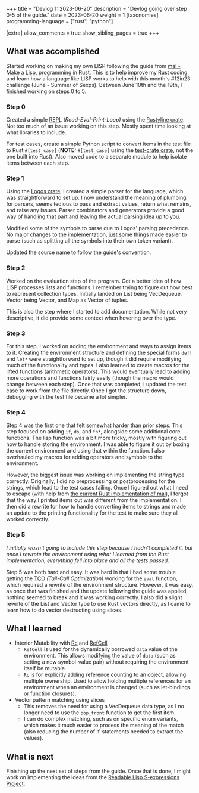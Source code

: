 +++
title = "Devlog 1: 2023-06-20"
description = "Devlog going over step 0-5 of the guide."
date = 2023-06-20
weight = 1
[taxonomies]
programming-language = ["rust", "python"]

[extra]
allow_comments = true
show_sibling_pages = true
+++
## What was accomplished
Started working on making my own LISP following the guide from [mal - Make a Lisp](https://github.com/kanaka/mal), programming in Rust. 
This is to help improve my Rust coding and learn how a language like LISP works to help with this month's #12in23 challenge (June - Summer of Sexps).
Between June 10th and the 19th, I finished working on steps 0 to 5.

### Step 0
Created a simple <abbr title="Read-Eval-Print-Loop">REPL</abbr> *(Read-Eval-Print-Loop)* using the [Rustyline crate](https://github.com/kkawakam/rustyline).
Not too much of an issue working on this step.
Mostly spent time looking at what libraries to include.

For test cases, create a simple Python script to convert items in the test file to Rust `#[test_case]` (**NOTE:** `#[test_case]` using the [test-crate crate](https://github.com/frondeus/test-case), not the one built into Rust).
Also moved code to a separate module to help isolate items between each step.

### Step 1
Using the [Logos crate](https://github.com/maciejhirsz/logos), I created a simple parser for the language, which was straightforward to set up.
I now understand the meaning of plumbing for parsers, seems tedious to pass and extract values, return what remains, and raise any issues.
Parser combinators and generators provide a good way of handling that part and leaving the actual parsing idea up to you.

Modified some of the symbols to parse due to Logos' parsing precedence.
No major changes to the implementation, just some things made easier to parse (such as splitting all the symbols into their own token variant).

Updated the source name to follow the guide's convention.

### Step 2
Worked on the evaluation step of the program.
Got a better idea of how LISP processes lists and functions.
I remember trying to figure out how best to represent collection types.
Initially landed on List being VecDequeue, Vector being Vector, and Map as Vector of tuples.

This is also the step where I started to add documentation.
While not very descriptive, it did provide some context when hovering over the type.

### Step 3
For this step, I worked on adding the environment and ways to assign items to it.
Creating the environment structure and defining the special forms `def!` and `let*` were straightforward to set up, though it did require modifying much of the functionality and types.
I also learned to create macros for the lifted functions (arithmetic operators).
This would eventually lead to adding more operations and functions fairly easily (though the macro would change between each step).
Once that was completed, I updated the test case to work from the file directly.
Once I got the structure down, debugging with the test file became a lot simpler.

### Step 4
Step 4 was the first one that felt somewhat harder than prior steps.
This step focused on adding `if`, `do`, and `fn*`, alongside some additional core functions.
The lisp function was a bit more tricky, mostly with figuring out how to handle storing the environment.
I was able to figure it out by boxing the current environment and using that within the function.
I also overhauled my macros for adding operators and symbols to the environment. 

However, the biggest issue was working on implementing the string type correctly.
Originally, I did no preprocessing or postprocessing for the strings, which lead to the test cases failing.
Once I figured out what I need to escape (with help from [the current Rust implementation of mal](https://github.com/kanaka/mal/tree/master/impls/rust)), I forgot that the way I printed items out was different from the implementation.
I then did a rewrite for how to handle converting items to strings and made an update to the printing functionality for the test to make sure they all worked correctly.

### Step 5
*I initially wasn't going to include this step because I hadn't completed it, but once I rewrote the environment using what I learned from the Rust implementation, everything fell into place and all the tests passed.*

Step 5 was both hard and easy.
It was hard in that I had some trouble getting the <abbr title="Tail-Call Optimization">TCO</abbr> *(Tail-Call Optimization)* working for the `eval` function, which required a rewrite of the environment structure.
However, it was easy, as once that was finished and the update following the guide was applied, nothing seemed to break and it was working correctly.
I also did a slight rewrite of the List and Vector type to use Rust vectors directly, as I came to learn how to do vector destructing using slices.

## What I learned

* Interior Mutability with [Rc](https://doc.rust-lang.org/std/rc/struct.Rc.html) and [RefCell](https://doc.rust-lang.org/std/cell/struct.RefCell.html)
    * `RefCell` is used for the dynamically borrowed `data` value of the environment. This allows modifying the value of `data` (such as setting a new symbol-value pair) without requiring the environment itself be mutable.  
    * `Rc` is for explicitly adding reference counting to an object, allowing multiple ownership. Used to allow holding multiple references for an environment when an environment is changed (such as let-bindings or function closures).  
* Vector pattern matching using slices
    * This removes the need for using a VecDequeue data type, as I no longer need to use the `pop_front` function to get the first item.
    * I can do complex matching, such as on specific enum variants, which makes it much easier to process the meaning of the match (also reducing the number of if-statements needed to extract the values).

## What is next

Finishing up the next set of steps from the guide.
Once that is done, I might work on implementing the ideas from the [Readable Lisp S-expressions Project](https://readable.sourceforge.io/).
